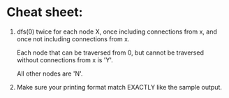 # Cheat sheet:
1. dfs(0) twice for each node X, once including connections from x, and once not including connections from x.

   Each node that can be traversed from 0, but cannot be traversed without connections from x is 'Y'.

   All other nodes are 'N'.
   
2. Make sure your printing format match EXACTLY like the sample output.
